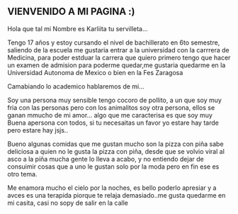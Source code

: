 ##  VIENVENIDO A MI PAGINA :)
Hola que tal mi Nombre es Karliita tu servilleta...

Tengo 17 años y estoy cursando el nivel de bachillerato en 6to semestre, saliendo de la escuela me gustaria entrar a la universidad con la carrrera de Medicina, para poder estduar la carrera que quiero primero tengo que hacer un examen de admision para poderme quedar,me gustaria quedarme en la Universidad Autonoma de Mexico o bien en la Fes Zaragosa

Camabiando lo academico hablaremos de mi...

Soy una persona muy sensible tengo cocoro de pollito, a un que soy muy fria con las personas pero con los animalitos soy otra persona, ellos se ganan mmucho de mi amor... algo que me caracterisa es que soy muy Buena apersona con todos, si tu necesaitas un favor yo estare hay tarde pero estare hay jsjs.. 

Bueno algunas comidas que me gustan mucho son la pizza con piña sabe deliciosa a quien no le gusta la pizza con piña, desde que se volvio viral al asco a la piña mucha gente lo lleva a acabo, y no entiendo dejar de consuimir cosas que a uno le gustan solo por la moda pero en fin ese es otro tema.

Me enamora mucho el cielo por la noches, es bello poderlo apresiar y a avces es una terapida piorque te relaja demasiado..me gusta quedarme en mi casita, casi no sopy de salir en la calle 
 

